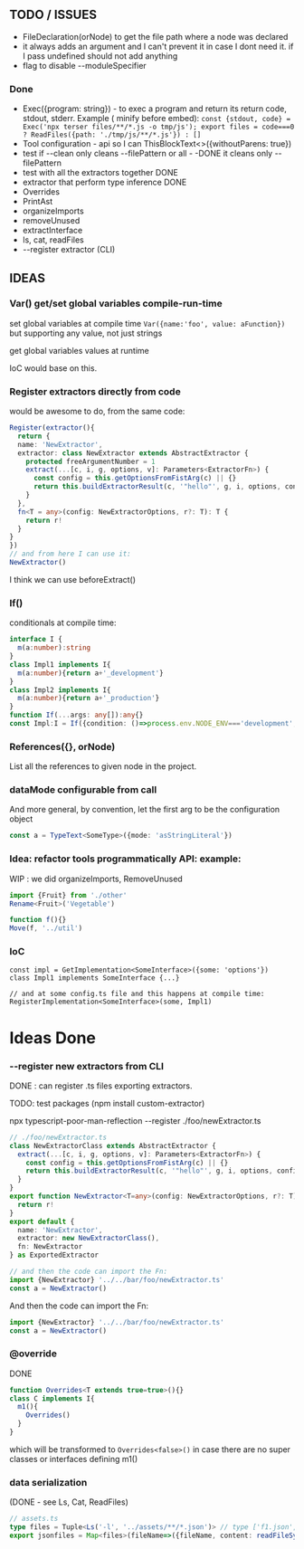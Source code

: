 
## TODO / ISSUES

 * FileDeclaration<Type>(orNode) to get the file path where a node was declared
 * it always adds an argument and I can't prevent it in case I dont need it. if I pass undefined should not add anything
 * flag to disable --moduleSpecifier

### Done

 * Exec({program: string}) - to exec a program and return its return code, stdout, stderr. Example ( minify before embed): `const {stdout, code} = Exec('npx terser files/**/*.js -o tmp/js'); export files = code===0 ? ReadFiles({path: './tmp/js/**/*.js'}) : []`
 * Tool configuration - api so I can ThisBlockText<>({withoutParens: true})
 * test if --clean only cleans --filePattern or all - -DONE it cleans only --filePattern
 * test with all the extractors together DONE
 * extractor that perform type inference DONE
 * Overrides
 * PrintAst
 * organizeImports
 * removeUnused
 * extractInterface
 * ls, cat, readFiles 
 * --register extractor (CLI)



## IDEAS

### Var() get/set global variables compile-run-time

set global variables at compile time `Var({name:'foo', value: aFunction})` but supporting any value, not just strings

get global variables values at runtime

IoC would base on this.


### Register extractors directly from code

would be awesome to do, from the same code:

```ts
Register(extractor(){
  return {
  name: 'NewExtractor', 
  extractor: class NewExtractor extends AbstractExtractor {
    protected freeArgumentNumber = 1
    extract(...[c, i, g, options, v]: Parameters<ExtractorFn>) {
      const config = this.getOptionsFromFistArg(c) || {}
      return this.buildExtractorResult(c, '"hello"', g, i, options, config)
    }
  }, 
  fn<T = any>(config: NewExtractorOptions, r?: T): T {
    return r!
  }
}
})
// and from here I can use it: 
NewExtractor()
```
I think we can use beforeExtract()


### If()

conditionals at compile time:

```ts
interface I {
  m(a:number):string
}
class Impl1 implements I{
  m(a:number){return a+'_development'}
}
class Impl2 implements I{
  m(a:number){return a+'_production'}
}
function If(...args: any[]):any{}
const Impl:I = If({condition: ()=>process.env.NODE_ENV==='development', then: ()=>Impl1, else: ()=>Impl2})
```

### References<Type>({}, orNode)

List all the references to given node in the project.


### dataMode configurable from call

And more general, by convention, let the first arg to be the configuration object

```ts
const a = TypeText<SomeType>({mode: 'asStringLiteral'})
```

### Idea: refactor tools programmatically API: example: 

WIP : we did organizeImports, RemoveUnused

```ts
import {Fruit} from './other'
Rename<Fruit>('Vegetable')
```

 ```ts
function f(){}
Move(f, '../util')
 ```


### IoC

```
const impl = GetImplementation<SomeInterface>({some: 'options'})
class Impl1 implements SomeInterface {...}

// and at some config.ts file and this happens at compile time:
RegisterImplementation<SomeInterface>(some, Impl1)
```




# Ideas Done

### --register new extractors from CLI

DONE : can register .ts files exporting extractors. 

TODO: test packages (npm install custom-extractor)

npx typescript-poor-man-reflection --register ./foo/newExtractor.ts


```ts
// ./foo/newExtractor.ts
class NewExtractorClass extends AbstractExtractor {
  extract(...[c, i, g, options, v]: Parameters<ExtractorFn>) {
    const config = this.getOptionsFromFistArg(c) || {}
    return this.buildExtractorResult(c, '"hello"', g, i, options, config)
  }
}
export function NewExtractor<T=any>(config: NewExtractorOptions, r?: T): T {
  return r!
}
export default {
  name: 'NewExtractor',
  extractor: new NewExtractorClass(),
  fn: NewExtractor
} as ExportedExtractor

// and then the code can import the Fn: 
import {NewExtractor} '../../bar/foo/newExtractor.ts'
const a = NewExtractor()
```

And then the code can import the Fn: 
```ts
import {NewExtractor} '../../bar/foo/newExtractor.ts'
const a = NewExtractor()
```

### @override

DONE

```ts
function Overrides<T extends true=true>(){}
class C implements I{
  m1(){
    Overrides()
  }
}
```
which will be transformed to `Overrides<false>()` in case there are no super classes or interfaces defining m1()



###  data serialization 

(DONE - see Ls, Cat, ReadFiles)

```ts
// assets.ts
type files = Tuple<Ls('-l', '../assets/**/*.json')> // type ['f1.json', ...]
export jsonfiles = Map<files>(fileName=>({fileName, content: readFileSync(f))}) // array with file contents {fileName, content}[]
```